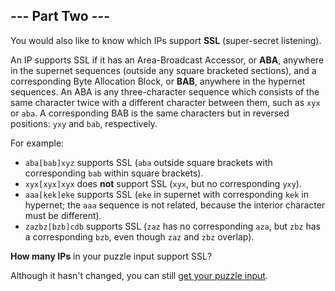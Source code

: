 ## --- Part Two ---

You would also like to know which IPs support **SSL** (super-secret listening).

An IP supports SSL if it has an Area-Broadcast Accessor, or **ABA**, anywhere
in the supernet sequences (outside any square bracketed sections), and a
corresponding Byte Allocation Block, or **BAB**, anywhere in the hypernet
sequences. An ABA is any three-character sequence which consists of the same
character twice with a different character between them, such as `xyx` or
`aba`. A corresponding BAB is the same characters but in reversed positions:
`yxy` and `bab`, respectively.

For example:

- `aba[bab]xyz` supports SSL (`aba` outside square brackets with corresponding
  `bab` within square brackets).
- `xyx[xyx]xyx` does **not** support SSL (`xyx`, but no corresponding `yxy`).
- `aaa[kek]eke` supports SSL (`eke` in supernet with corresponding `kek` in
  hypernet; the `aaa` sequence is not related, because the interior character
  must be different).
- `zazbz[bzb]cdb` supports SSL (`zaz` has no corresponding `aza`, but `zbz` has
  a corresponding `bzb`, even though `zaz` and `zbz` overlap).

**How many IPs** in your puzzle input support SSL?

Although it hasn't changed, you can still [get your puzzle input](input.txt).
